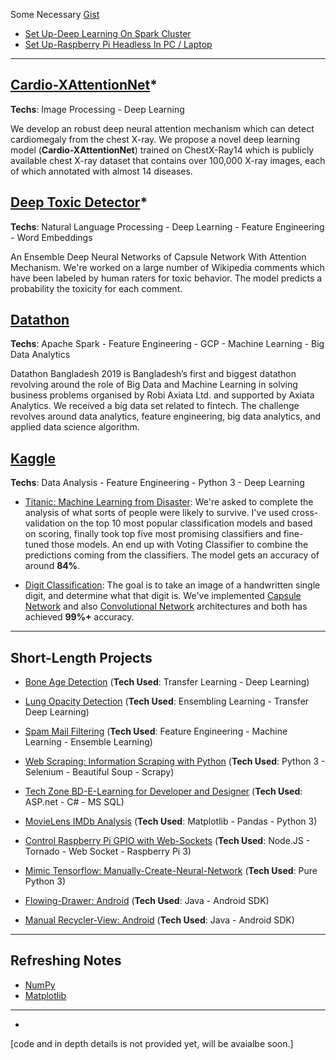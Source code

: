Some Necessary [Gist](https://gist.github.com/iphton) 
- [Set Up-Deep Learning On Spark Cluster](https://gist.github.com/iphton/b0ab252c954eb2a28a984774e3ee1f2d)
- [Set Up-Raspberry Pi Headless In PC / Laptop](https://gist.github.com/iphton/1ca109ba4a8ec5ccc83a229de45f9115)

---

## [Cardio-XAttentionNet](https://iphton.github.io/iphton.github.io/projects/)*
**Techs**: Image Processing - Deep Learning 

We develop an robust deep neural attention mechanism which can detect cardiomegaly from the chest X-ray. We propose a novel deep learning model (**Cardio-XAttentionNet**) trained on ChestX-Ray14 which is publicly available chest X-ray dataset that contains over 100,000 X-ray images, each of which annotated with almost 14 diseases.


## [Deep Toxic Detector](https://iphton.github.io/iphton.github.io/projects/)*
**Techs**: Natural Language Processing - Deep Learning - Feature Engineering - Word Embeddings

An Ensemble Deep Neural Networks of Capsule Network With Attention Mechanism. We're worked on a large number of Wikipedia comments which have been labeled by human raters for toxic behavior. The model predicts a probability the toxicity for each comment.


## [Datathon](https://axiata.com/datathon/bd/index.html)
**Techs**: Apache Spark - Feature Engineering - GCP - Machine Learning - Big Data Analytics

Datathon Bangladesh 2019 is Bangladesh’s first and biggest datathon revolving around the role of Big Data and Machine Learning in solving business problems organised by Robi Axiata Ltd. and supported by Axiata Analytics. We received a big data set related to fintech. The challenge revolves around data analytics, feature engineering, big data analytics, and applied data science algorithm.  

## [Kaggle](https://github.com/iphton/Kaggle-Competition)
**Techs**: Data Analysis - Feature Engineering - Python 3 - Deep Learning

- [Titanic: Machine Learning from Disaster](http://nbviewer.jupyter.org/github/iphton/Kaggle-Competition/blob/gh-pages/Titanic%20Competition/Notebook/Predict%20survival%20on%20the%20Titanic.ipynb#5-bullet): We're asked to complete the analysis of what sorts of people were likely to survive. I've used cross-validation on the top 10 most popular classification models and based on scoring, finally took top five most promising classifiers and fine-tuned those models. An end up with Voting Classifier to combine the predictions coming from the classifiers. The model gets an accuracy of around **84%**. 

- [Digit Classification](https://github.com/iphton/Kaggle-Competition/tree/gh-pages/Digit%20Recognizer): The goal is to take an image of a handwritten single digit, and determine what that digit is. We've implemented [Capsule Network](https://github.com/iphton/Kaggle-Competition/tree/gh-pages/Digit%20Recognizer/CapsuleNet) and also [Convolutional Network](https://github.com/iphton/Kaggle-Competition/tree/gh-pages/Digit%20Recognizer/ConvNet) architectures and both has achieved **99%+** accuracy. 

---

## Short-Length Projects

- [Bone Age Detection](https://iphton.github.io/iphton.github.io/projects/) (**Tech Used**: Transfer Learning - Deep Learning)

- [Lung Opacity Detection](https://iphton.github.io/iphton.github.io/projects/) (**Tech Used**: Ensembling Learning - Transfer Deep Learning)

- [Spam Mail Filtering](https://iphton.github.io/iphton.github.io/projects/) (**Tech Used**: Feature Engineering - Machine Learning - Ensemble Learning)

- [Web Scraping: Information Scraping with Python](https://github.com/iphton/Data-Scraping) (**Tech Used**: Python 3 - Selenium - Beautiful Soup - Scrapy)

- [Tech Zone BD-E-Learning for Developer and Designer](https://github.com/iphton/Tech-Zone) (**Tech Used**: ASP.net - C# - MS SQL)


- [MovieLens IMDb Analysis](https://github.com/iphton/MovieLens-IMDB-Analysis) (**Tech Used**: Matplotlib - Pandas - Python 3)


- [Control Raspberry Pi GPIO with Web-Sockets](https://github.com/iphton/Raspberry-Pi-WebSocket) (**Tech Used**: Node.JS - Tornado - Web Socket - Raspberry Pi 3)


- [Mimic Tensorflow: Manually-Create-Neural-Network](https://github.com/iphton/Manually-Create-Neural-Network) (**Tech Used**: Pure Python 3)

- [Flowing-Drawer: Android](https://github.com/iphton/Flowing-Drawer) (**Tech Used**: Java - Android SDK)


- [Manual Recycler-View: Android](https://github.com/iphton/Recycler_View) (**Tech Used**: Java - Android SDK)


---

## Refreshing Notes

- [NumPy](https://github.com/iphton/NumPy-Tutorials)
- [Matplotlib](https://github.com/iphton/Matplotlib-Tutorials)

---

* 
[code and in depth details is not provided yet, will be avaialbe soon.]
